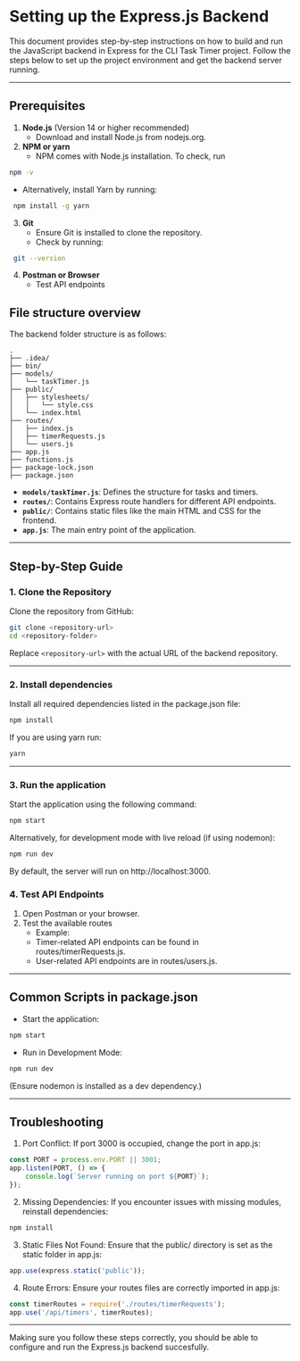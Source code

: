 # Setting up the Express.js Backend
This document provides step-by-step instructions on how to build and run the JavaScript backend in Express for the CLI Task Timer project. Follow the steps below to set up the project environment and get the backend server running.

---

## Prerequisites

1. **Node.js** (Version 14 or higher recommended)
   - Download and install Node.js from nodejs.org.
2. **NPM or yarn**
   - NPM comes with Node.js installation. To check, run
 ```bash
 npm -v
 ```
  - Alternatively, install Yarn by running:
```bash
 npm install -g yarn
```
3. **Git**
   - Ensure Git is installed to clone the repository.
   - Check by running:
 ```bash
  git --version
 ```
4. **Postman or Browser**
   - Test API endpoints

## File structure overview 
The backend folder structure is as follows:

```
.
├── .idea/                  
├── bin/                    
├── models/
│   └── taskTimer.js        
├── public/
│   ├── stylesheets/
│   │   └── style.css       
│   └── index.html         
├── routes/
│   ├── index.js           
│   ├── timerRequests.js    
│   └── users.js           
├── app.js                 
├── functions.js            
├── package-lock.json      
├── package.json           

```
- **`models/taskTimer.js`**: Defines the structure for tasks and timers.
- **`routes/`**: Contains Express route handlers for different API endpoints.
- **`public/`**: Contains static files like the main HTML and CSS for the frontend.
- **`app.js`**: The main entry point of the application.

---

## Step-by-Step Guide

### 1. Clone the Repository

Clone the repository from GitHub:

```bash
git clone <repository-url>
cd <repository-folder>
```

Replace `<repository-url>` with the actual URL of the backend repository.

---

### 2. Install dependencies

Install all required dependencies listed in the package.json file:

```bash
npm install
```
If you are using yarn run: 

```bash
yarn
```

---

### 3. Run the application

Start the application using the following command:

```bash
npm start
```
Alternatively, for development mode with live reload (if using nodemon):

```bash
npm run dev
```
By default, the server will run on http://localhost:3000.

### 4. Test API Endpoints

1. Open Postman or your browser.
2. Test the available routes
    - Example:
    - Timer-related API endpoints can be found in routes/timerRequests.js.
    - User-related API endpoints are in routes/users.js.
---

## Common Scripts in package.json

- Start the application:
```bash
npm start
```
- Run in Development Mode:
```bash
npm run dev
```
(Ensure nodemon is installed as a dev dependency.)

---

## Troubleshooting

1. Port Conflict: If port 3000 is occupied, change the port in app.js:
```javascript
const PORT = process.env.PORT || 3001;
app.listen(PORT, () => {
    console.log(`Server running on port ${PORT}`);
});
```
2. Missing Dependencies: If you encounter issues with missing modules, reinstall dependencies:
   
```bash
npm install
```
3. Static Files Not Found: Ensure that the public/ directory is set as the static folder in app.js:

```javascript
app.use(express.static('public'));
```

4. Route Errors: Ensure your routes files are correctly imported in app.js:

```javascript
const timerRoutes = require('./routes/timerRequests');
app.use('/api/timers', timerRoutes);
```
---
Making sure you follow these steps correctly, you should be able to configure and run the Express.js backend succesfully.
